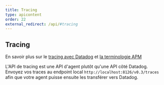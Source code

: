 ```yaml
---
title: Tracing
type: apicontent
order: 22
external_redirect: /api/#tracing
---
```


## Tracing
En savoir plus sur le [tracing avec Datadog][1] et [la terminologie APM][2]

L'API de tracing est une API d'agent plutôt qu'une API côté Datadog. Envoyez vos traces au endpoint local `http://localhost:8126/v0.3/traces` afin que votre agent puisse ensuite les transférer vers Datadog.

[1]: /tracing
[2]: /tracing/visualization/services_list/
